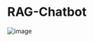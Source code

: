# RAG-Chatbot

![image](https://github.com/user-attachments/assets/708d1964-96ea-420e-9cd0-c8d0e4363deb)
